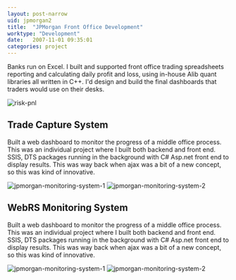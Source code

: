 ```yaml
---
layout: post-narrow
uid: jpmorgan2
title:  "JPMorgan Front Office Development"
worktype: "Development"
date:   2007-11-01 09:35:01
categories: project
---
```


<p>
	Banks run on Excel. I built and supported front office trading spreadsheets reporting and calculating daily profit and loss, using in-house Alib quant libraries all written in C++.  I'd design and build the final dashboards that traders would use on their desks.
</p>

<div class="showcase">
	<img src="/img/jpmorgan-front-office/riskpnl.jpg" alt="risk-pnl">
</div>

<h2>Trade Capture System</h2>

<p>
  Built a web dashboard to monitor the progress of a middle office process. This was an individual project where I built both backend and front end. SSIS, DTS packages running in the background with C# Asp.net front end to display results.  This was way back when ajax was a bit of a new concept, so this was kind of innovative.
</p>

<div class="showcase">
  <img src="/img/jpmorgan-monitoring-system/webrs1.jpg" alt="jpmorgan-monitoring-system-1">
  <img src="/img/jpmorgan-monitoring-system/webrs2.jpg" alt="jpmorgan-monitoring-system-2">
</div>


<h2>WebRS Monitoring System</h2>

<p>
  Built a web dashboard to monitor the progress of a middle office process. This was an individual project where I built both backend and front end. SSIS, DTS packages running in the background with C# Asp.net front end to display results.  This was way back when ajax was a bit of a new concept, so this was kind of innovative.
</p>

<div class="showcase">
  <img src="/img/jpmorgan-monitoring-system/webrs1.jpg" alt="jpmorgan-monitoring-system-1">
  <img src="/img/jpmorgan-monitoring-system/webrs2.jpg" alt="jpmorgan-monitoring-system-2">
</div>